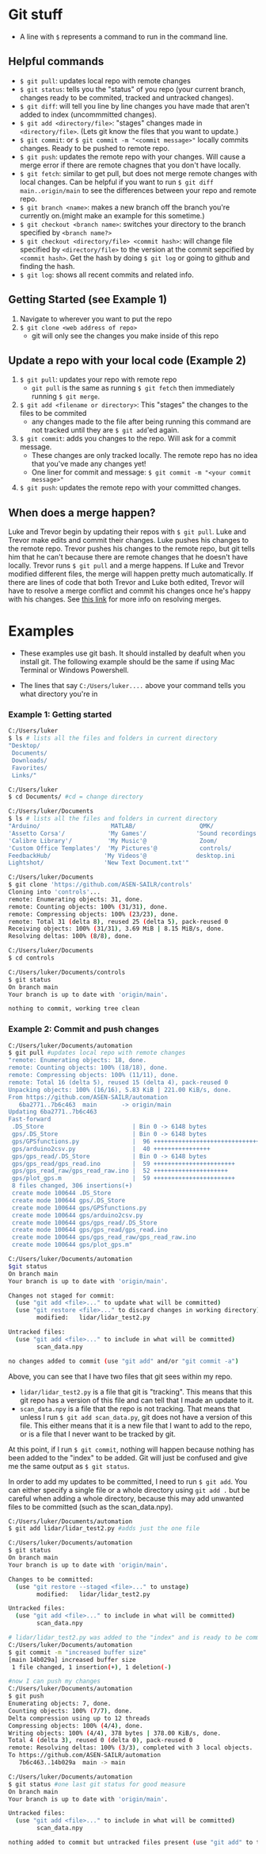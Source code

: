 # Git stuff
- A line with `$` represents a command to run in the command line. 
## Helpful commands
- `$ git pull`: updates local repo with remote changes
- `$ git status`: tells you the "status" of you repo (your current branch, changes ready to be commited, tracked and untracked changes).
- `$ git diff`: will tell you line by line changes you have made that aren't added to index (uncommmitted changes).
- `$ git add <directory/file>`: "stages" changes made in `<directory/file>`. (Lets git know the files that you want to update.)
- `$ git commit`: or `$ git commit -m "<commit message>"` locally commits changes. Ready to be pushed to remote repo.
- `$ git push`: updates the remote repo with your changes. Will cause a merge error if there are remote chagnes that you don't have locally. 
- `$ git fetch`: similar to get pull, but does not merge remote changes with local changes. Can be helpful if you want to run `$ git diff main..origin/main` to see the differences between your repo and remote repo. 
- `$ git branch <name>`: makes a new branch off the branch you're currently on.(might make an example for this sometime.)
- `$ git checkout <branch name>`: switches your directory to the branch specified by `<branch name?>` 
- `$ git checkout <directory/file> <commit hash>`: will change file specified by `<directory/file>` to the version at the commit sepcified by `<commit hash>`. Get the hash by doing `$ git log` or going to github and finding the hash. 
- `$ git log`: shows all recent commits and related info.

## Getting Started (see Example 1)
1. Navigate to wherever you want to put the repo
2. `$ git clone <web address of repo>`
    - git will only see the changes you make inside of this repo

## Update a repo with your local code (Example 2)
1. `$ git pull`: updates your repo with remote repo 
    - `git pull` is the same as running `$ git fetch` then immediately running `$ git merge`. 
2. `$ git add <filename or directory>`: This "stages" the changes to the files to be commited
    - any changes made to the file after being running this command are not tracked until they are `$ git add`'ed again. 
3. `$ git commit`: adds you changes to the repo. Will ask for a commit message.
    - These changes are only tracked locally. The remote repo has no idea that you've made any changes yet!
    - One liner for commit and message: `$ git commit -m "<your commit message>"`
4. `$ git push`: updates the remote repo with your committed changes. 

## When does a merge happen? 
Luke and Trevor begin by updating their repos with `$ git pull`. Luke and Trevor make edits and commit their changes. Luke pushes his changes to the remote repo. Trevor pushes his changes to the remote repo, but git tells him that he can't because there are remote changes that he doesn't have locally. Trevor runs `$ git pull` and a merge happens. If Luke and Trevor modified different files, the merge will happen pretty much automatically. If there are lines of code that both Trevor and Luke both edited, Trevor will have to resolve a merge conflict and commit his changes once he's happy with his changes. See [this link](https://docs.github.com/en/pull-requests/collaborating-with-pull-requests/addressing-merge-conflicts/resolving-a-merge-conflict-using-the-command-line) for more info on resolving merges. 




# Examples
- These examples use git bash. It should installed by deafult when you install git. The following example should be the same if using Mac Terminal or Windows Powershell.

- The lines that say `C:/Users/luker....` above your command tells you what directory you're in

### **Example 1**: Getting started
``` bash 
C:/Users/luker
$ ls # lists all the files and folders in current directory
"Desktop/
 Documents/
 Downloads/
 Favorites/
 Links/" 

C:/Users/luker
$ cd Documents/ #cd = change directory

C:/Users/luker/Documents
$ ls # lists all the files and folders in current directory
"Arduino/                    MATLAB/                  QMK/
'Assetto Corsa'/            'My Games'/              'Sound recordings'/
'Calibre Library'/          'My Music'@               Zoom/
'Custom Office Templates'/  'My Pictures'@            controls/
FeedbackHub/               'My Videos'@              desktop.ini
Lightshot/                 'New Text Document.txt'"

C:/Users/luker/Documents
$ git clone 'https://github.com/ASEN-SAILR/controls'
Cloning into 'controls'...
remote: Enumerating objects: 31, done.
remote: Counting objects: 100% (31/31), done.
remote: Compressing objects: 100% (23/23), done.
remote: Total 31 (delta 8), reused 25 (delta 5), pack-reused 0
Receiving objects: 100% (31/31), 3.69 MiB | 8.15 MiB/s, done.
Resolving deltas: 100% (8/8), done.

C:/Users/luker/Documents
$ cd controls

C:/Users/luker/Documents/controls 
$ git status
On branch main
Your branch is up to date with 'origin/main'.

nothing to commit, working tree clean
``` 

### **Example 2**: Commit and push changes
```bash
C:/Users/luker/Documents/automation
$ git pull #updates local repo with remote changes
"remote: Enumerating objects: 18, done.
remote: Counting objects: 100% (18/18), done.
remote: Compressing objects: 100% (11/11), done.
remote: Total 16 (delta 5), reused 15 (delta 4), pack-reused 0
Unpacking objects: 100% (16/16), 5.83 KiB | 221.00 KiB/s, done.
From https://github.com/ASEN-SAILR/automation
   6ba2771..7b6c463  main       -> origin/main
Updating 6ba2771..7b6c463
Fast-forward
 .DS_Store                         | Bin 0 -> 6148 bytes
 gps/.DS_Store                     | Bin 0 -> 6148 bytes
 gps/GPSfunctions.py               |  96 ++++++++++++++++++++++++++++++++++++++
 gps/arduino2csv.py                |  40 ++++++++++++++++
 gps/gps_read/.DS_Store            | Bin 0 -> 6148 bytes
 gps/gps_read/gps_read.ino         |  59 +++++++++++++++++++++++
 gps/gps_read_raw/gps_read_raw.ino |  52 +++++++++++++++++++++
 gps/plot_gps.m                    |  59 +++++++++++++++++++++++
 8 files changed, 306 insertions(+)
 create mode 100644 .DS_Store
 create mode 100644 gps/.DS_Store
 create mode 100644 gps/GPSfunctions.py
 create mode 100644 gps/arduino2csv.py
 create mode 100644 gps/gps_read/.DS_Store
 create mode 100644 gps/gps_read/gps_read.ino
 create mode 100644 gps/gps_read_raw/gps_read_raw.ino
 create mode 100644 gps/plot_gps.m"

C:/Users/luker/Documents/automation
$git status
On branch main
Your branch is up to date with 'origin/main'.

Changes not staged for commit:
  (use "git add <file>..." to update what will be committed)
  (use "git restore <file>..." to discard changes in working directory)
        modified:   lidar/lidar_test2.py

Untracked files:
  (use "git add <file>..." to include in what will be committed)
        scan_data.npy

no changes added to commit (use "git add" and/or "git commit -a")
```
Above, you can see that I have two files that git sees within my repo. 
- `lidar/lidar_test2.py` is a file that git is "tracking". This means that this git repo has a version of this file and can tell that I made an update to it. 
- `scan_data.npy` is a file that the repo is not tracking. That means that unless I run `$ git add scan_data.py`, git does not have a version of this file. This either means that it is a new file that I want to add to the repo, or is a file that I never want to be tracked by git.  

At this point, if I run `$ git commit`, nothing will happen because nothing has been added to the "index" to be added. Git will just be confused and give me the same output as `$ git status`. 

In order to add my updates to be committed, I need to run `$ git add`. You can either specify a single file or a whole directory using `git add .` but be careful when adding a whole directory, because this may add unwanted files to be committed (such as the scan_data.npy). 
``` bash
C:/Users/luker/Documents/automation
$ git add lidar/lidar_test2.py #adds just the one file

C:/Users/luker/Documents/automation
$ git status 
On branch main
Your branch is up to date with 'origin/main'.

Changes to be committed:
  (use "git restore --staged <file>..." to unstage)
        modified:   lidar/lidar_test2.py

Untracked files:
  (use "git add <file>..." to include in what will be committed)
        scan_data.npy

# lidar/lidar_test2.py was added to the "index" and is ready to be commited
C:/Users/luker/Documents/automation
$ git commit -m "increased buffer size" 
[main 14b029a] increased buffer size
 1 file changed, 1 insertion(+), 1 deletion(-)

#now I can push my changes
C:/Users/luker/Documents/automation
$ git push 
Enumerating objects: 7, done.
Counting objects: 100% (7/7), done.
Delta compression using up to 12 threads
Compressing objects: 100% (4/4), done.
Writing objects: 100% (4/4), 378 bytes | 378.00 KiB/s, done.
Total 4 (delta 3), reused 0 (delta 0), pack-reused 0
remote: Resolving deltas: 100% (3/3), completed with 3 local objects.
To https://github.com/ASEN-SAILR/automation
   7b6c463..14b029a  main -> main

C:/Users/luker/Documents/automation
$ git status #one last git status for good measure
On branch main
Your branch is up to date with 'origin/main'.

Untracked files:
  (use "git add <file>..." to include in what will be committed)
        scan_data.npy

nothing added to commit but untracked files present (use "git add" to track)
```
